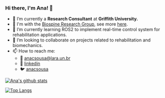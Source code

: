 ### Hi there, I'm Ana! 👋

- 🔭 I’m currently a **Research Consultant** at **Griffith University.**
- 🧠 I'm with the [Biospine Research Group](https://www.griffith.edu.au/menzies-health-institute-queensland/our-institute/disability-and-rehabilitation/gcore), see more [here](https://twitter.com/7NewsGoldCoast/status/1282936046058004480).
- 🌱 I’m currently learning ROS2 to implement real-time control system for rehabilitation applications.
- 👯 I’m looking to collaborate on projects related to rehabilitation and biomechanics.
- 📫 How to reach me:
    - 📧 anacsousa@lara.un.br
    - 💼 [linkedin](https://www.linkedin.com/in/ana-sousa-67523984/)
    - 🐦 [anacsousa](https://twitter.com/anacsousa)

[![Ana's github stats](https://github-readme-stats.vercel.app/api?username=anacsousa1&hide=prs&count_private=true&show_icons=true)](https://github.com/anuraghazra/github-readme-stats)

[![Top Langs](https://github-readme-stats.vercel.app/api/top-langs/?username=anacsousa1&layout=compact)](https://github.com/anuraghazra/github-readme-stats)
